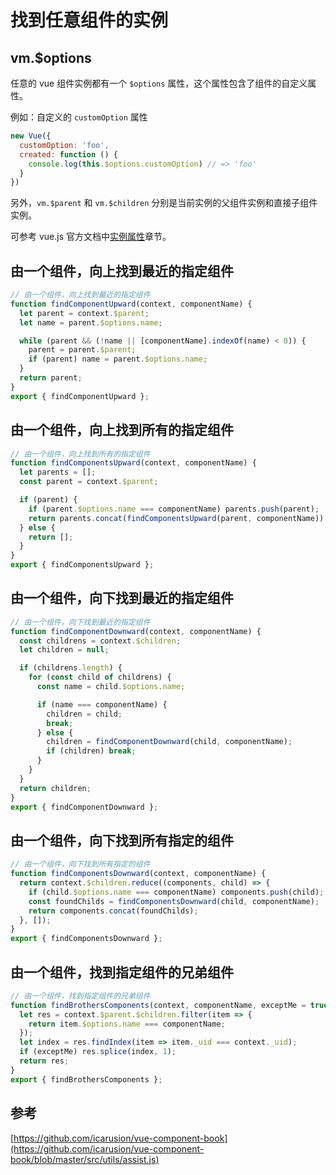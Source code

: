 # 找到任意组件的实例

## vm.$options

任意的 vue 组件实例都有一个 `$options` 属性，这个属性包含了组件的自定义属性。

例如：自定义的 `customOption` 属性
```js
new Vue({
  customOption: 'foo',
  created: function () {
    console.log(this.$options.customOption) // => 'foo'
  }
})
```

另外，`vm.$parent` 和 `vm.$children` 分别是当前实例的父组件实例和直接子组件实例。

可参考 vue.js 官方文档中[实例属性](https://cn.vuejs.org/v2/api/#%E5%AE%9E%E4%BE%8B%E5%B1%9E%E6%80%A7)章节。

## 由一个组件，向上找到最近的指定组件

```js
// 由一个组件，向上找到最近的指定组件
function findComponentUpward(context, componentName) {
  let parent = context.$parent;
  let name = parent.$options.name;

  while (parent && (!name || [componentName].indexOf(name) < 0)) {
    parent = parent.$parent;
    if (parent) name = parent.$options.name;
  }
  return parent;
}
export { findComponentUpward };
```

## 由一个组件，向上找到所有的指定组件

```js
// 由一个组件，向上找到所有的指定组件
function findComponentsUpward(context, componentName) {
  let parents = [];
  const parent = context.$parent;

  if (parent) {
    if (parent.$options.name === componentName) parents.push(parent);
    return parents.concat(findComponentsUpward(parent, componentName));
  } else {
    return [];
  }
}
export { findComponentsUpward };
```

## 由一个组件，向下找到最近的指定组件

```js
// 由一个组件，向下找到最近的指定组件
function findComponentDownward(context, componentName) {
  const childrens = context.$children;
  let children = null;

  if (childrens.length) {
    for (const child of childrens) {
      const name = child.$options.name;

      if (name === componentName) {
        children = child;
        break;
      } else {
        children = findComponentDownward(child, componentName);
        if (children) break;
      }
    }
  }
  return children;
}
export { findComponentDownward };
```

## 由一个组件，向下找到所有指定的组件

```js
// 由一个组件，向下找到所有指定的组件
function findComponentsDownward(context, componentName) {
  return context.$children.reduce((components, child) => {
    if (child.$options.name === componentName) components.push(child);
    const foundChilds = findComponentsDownward(child, componentName);
    return components.concat(foundChilds);
  }, []);
}
export { findComponentsDownward };
```

## 由一个组件，找到指定组件的兄弟组件

```js
// 由一个组件，找到指定组件的兄弟组件
function findBrothersComponents(context, componentName, exceptMe = true) {
  let res = context.$parent.$children.filter(item => {
    return item.$options.name === componentName;
  });
  let index = res.findIndex(item => item._uid === context._uid);
  if (exceptMe) res.splice(index, 1);
  return res;
}
export { findBrothersComponents };
```

## 参考

[https://github.com/icarusion/vue-component-book](https://github.com/icarusion/vue-component-book/blob/master/src/utils/assist.js)